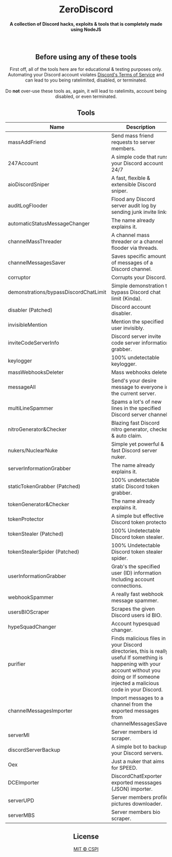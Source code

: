 <div align="center">
    <h1>ZeroDiscord</h1>
    <h4>A collection of Discord hacks, exploits & tools that is completely made using NodeJS</h4>
<br>

## Before using any of these tools
First off, all of the tools here are for educational & testing purposes only. Automating your Discord account violates [Discord's Terms of Service](https://discord.com/tos) and can lead to you being ratelimited, disabled, or terminated.<br>
<br>Do **not** over-use these tools as, again, it will lead to ratelimits, account being disabled, or even terminated.

## Tools
| Name | Description | OS |
| ---- | ----------- | -- |
| massAddFriend | Send mass friend requests to server members. | Any |
| 247Account | A simple code that runs your Discord account 24/7 | Any |
| aioDiscordSniper | A fast, flexible & extensible Discord sniper. | Any |
| auditLogFlooder | Flood any Discord server audit log by sending junk invite links. | Any |
| automaticStatusMessageChanger | The name already explains it. | Any |
| channelMassThreader | A channel mass threader or a channel flooder via threads. | Any |
| channelMessagesSaver | Saves specific amount of messages of a Discord channel. | Any |
| corruptor | Corrupts your Discord. | Windows |
| demonstrations/bypassDiscordChatLimit | Simple demonstration to bypass Discord chat limit (Kinda). | Any |
| disabler (Patched) | Discord account disabler. | Any |
| invisibleMention | Mention the specified user invisibly. | Any |
| inviteCodeServerInfo | Discord server invite code server information grabber. | Any |
| keylogger | 100% undetectable keylogger. | Windows |
| massWebhooksDeleter | Mass webhooks deleter. | Any |
| messageAll | Send's your desire message to everyone in the current server. | Any |
| multiLineSpammer | Spams a lot's of new lines in the specified Discord server channel. | Any |
| nitroGenerator&Checker | Blazing fast Discord nitro generator, checker & auto claim. | Any |
| nukers/NuclearNuke | Simple yet powerful & fast Discord server nuker. | Any |
| serverInformationGrabber | The name already explains it. | Any |
| staticTokenGrabber (Patched) | 100% undetectable static Discord token grabber. | Windows |
| tokenGenerator&Checker | The name already explains it. | Any |
| tokenProtector | A simple but effective Discord token protector. | Windows |
| tokenStealer (Patched) | 100% Undetectable Discord token stealer. | Windows |
| tokenStealerSpider (Patched) | 100% Undetectable Discord token stealer spider. | Windows |
| userInformationGrabber | Grab's the specified user (ID) information Including account connections. | Any |
| webhookSpammer | A really fast webhook message spammer. | Any |
| usersBIOScraper | Scrapes the given Discord users id BIO. | Any |
| hypeSquadChanger | Account hypesquad changer. | Any |
| purifier | Finds malicious files in your Discord directories, this is really useful If something is happening with your account without you doing or If someone injected a malicious code in your Discord. | Windows |
| channelMessagesImporter | Import messages to a channel from the exported messages from channelMessagesSaver. | Any |
| serverMI | Server members id scraper. | Any |
| discordServerBackup | A simple bot to backup your Discord servers. | Any |
| Oex | Just a nuker that aims for SPEED. | Any |
| DCEImporter | DiscordChatExporter exported messsages (JSON) importer. | Any |
| serverUPD | Server members profile pictures downloader. | Any |
| serverMBS | Server members bio scraper. | Any |

## License
<a href="https://github.com/cspi-git/ZeroDiscord/blob/main/LICENSE"> MIT © CSPI </a>

</div>